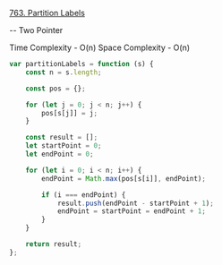 [763. Partition Labels](https://leetcode.com/problems/partition-labels/)

-- Two Pointer

Time Complexity - O(n)
Space Complexity - O(n)

```javascript
var partitionLabels = function (s) {
	const n = s.length;

	const pos = {};

	for (let j = 0; j < n; j++) {
		pos[s[j]] = j;
	}

	const result = [];
	let startPoint = 0;
	let endPoint = 0;

	for (let i = 0; i < n; i++) {
		endPoint = Math.max(pos[s[i]], endPoint);

		if (i === endPoint) {
			result.push(endPoint - startPoint + 1);
			endPoint = startPoint = endPoint + 1;
		}
	}

	return result;
};
```
